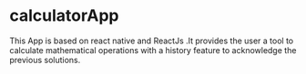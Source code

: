 # calculatorApp
 This App is based on react native and ReactJs .It provides the user a tool to calculate mathematical operations with a history feature to acknowledge the previous solutions.
